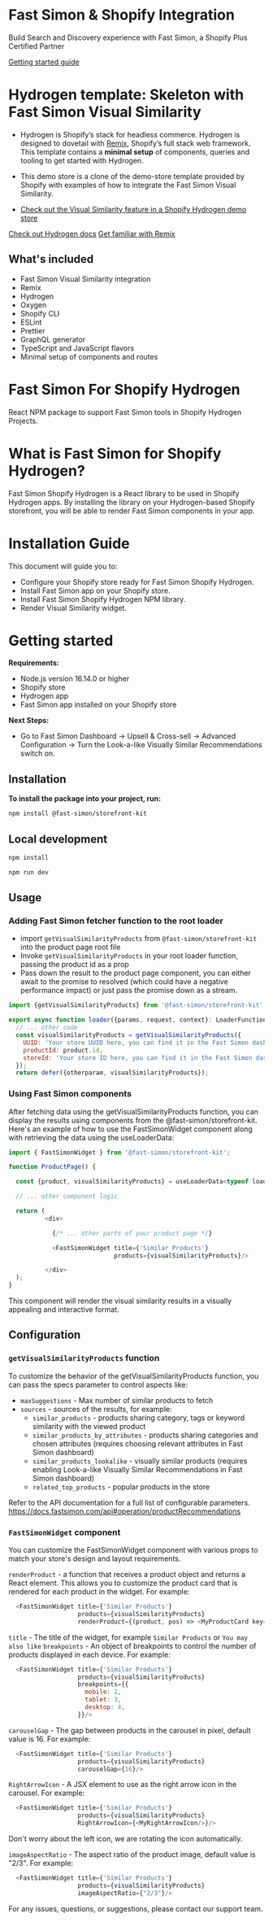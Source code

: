 # Fast Simon & Shopify Integration
Build Search and Discovery experience with Fast Simon, a Shopify Plus Certified Partner

[Getting started guide](https://instantsearchplus.zendesk.com/hc/en-us/categories/360000839131-Getting-Started-with-Fast-Simon)

# Hydrogen template: Skeleton with Fast Simon Visual Similarity

- Hydrogen is Shopify’s stack for headless commerce. Hydrogen is designed to dovetail with [Remix](https://remix.run/), Shopify’s full stack web framework. This template contains a **minimal setup** of components, queries and tooling to get started with Hydrogen.

- This demo store is a clone of the demo-store template provided by Shopify with examples of how to integrate the Fast Simon Visual Similarity.

- [Check out the Visual Similarity feature in a Shopify Hydrogen demo store](https://shopify-hydrogen-2-b10004a9e68ce7a318e7.o2.myshopify.dev/products/mens-muscle-top)

[Check out Hydrogen docs](https://shopify.dev/custom-storefronts/hydrogen)
[Get familiar with Remix](https://remix.run/docs/en/v1)

## What's included

- Fast Simon Visual Similarity integration
- Remix
- Hydrogen
- Oxygen
- Shopify CLI
- ESLint
- Prettier
- GraphQL generator
- TypeScript and JavaScript flavors
- Minimal setup of components and routes


# Fast Simon For Shopify Hydrogen
React NPM package to support Fast Simon tools in Shopify Hydrogen Projects.

# What is Fast Simon for Shopify Hydrogen?
Fast Simon Shopify Hydrogen is a React library to be used in Shopify Hydrogen apps.
By installing the library on your Hydrogen-based Shopify storefront, you will be able to render Fast Simon components in your app.

# Installation Guide
This document will guide you to:
* Configure your Shopify store ready for Fast Simon Shopify Hydrogen.
* Install Fast Simon app on your Shopify store.
* Install Fast Simon Shopify Hydrogen NPM library.
* Render Visual Similarity widget. 

# Getting started

**Requirements:**
* Node.js version 16.14.0 or higher
* Shopify store
* Hydrogen app
* Fast Simon app installed on your Shopify store

**Next Steps:**
* Go to Fast Simon Dashboard -> Upsell & Cross-sell -> Advanced Configuration -> Turn the Look-a-like Visually Similar Recommendations switch on.


## Installation
**To install the package into your project, run:**
```bash
npm install @fast-simon/storefront-kit
```

## Local development
```bash
npm install
```
```bash
npm run dev
```

## Usage
### Adding Fast Simon fetcher function to the root loader
- import `getVisualSimilarityProducts` from `@fast-simon/storefront-kit` into the product page root file
- Invoke `getVisualSimilarityProducts` in your root loader function, passing the product id as a prop
- Pass down the result to the product page component, you can either await to the promise to resolved (which could have a negative performance impact) or just pass the promise down as a stream.

```js
import {getVisualSimilarityProducts} from '@fast-simon/storefront-kit';

export async function loader({params, request, context}: LoaderFunctionArgs) {
  // ... other code
  const visualSimilarityProducts = getVisualSimilarityProducts({
    UUID: 'Your store UUID here, you can find it in the Fast Simon dashboard',
    productId: product.id,
    storeId: 'Your store ID here, you can find it in the Fast Simon dashboard',
  });
  return defer({otherparam, visualSimilarityProducts});

```

### Using Fast Simon components

After fetching data using the getVisualSimilarityProducts function, you can display the results using components from the @fast-simon/storefront-kit. Here's an example of how to use the FastSimonWidget component along with retrieving the data using the useLoaderData:

```js
import { FastSimonWidget } from '@fast-simon/storefront-kit';

function ProductPage() {

  const {product, visualSimilarityProducts} = useLoaderData<typeof loader>();

  // ... other component logic

  return (
          <div>

            {/* ... other parts of your product page */}

            <FastSimonWidget title={'Similar Products'}
                             products={visualSimilarityProducts}/>

          </div>
  );
}
```

This component will render the visual similarity results in a visually appealing and interactive format.

## Configuration
### `getVisualSimilarityProducts` function
To customize the behavior of the getVisualSimilarityProducts function, you can pass the specs parameter to control aspects like:

- `maxSuggestions` - Max number of similar products to fetch
- `sources` - sources of the results, for example:
  - `similar_products` - products sharing category, tags or keyword similarity with the viewed product
  - `similar_products_by_attributes` - products sharing categories and chosen attributes (requires choosing relevant attributes in Fast Simon dashboard)
  - `similar_products_lookalike` - visually similar products (requires enabling Look-a-like Visually Similar Recommendations in Fast Simon dashboard)
  - `related_top_products` - popular products in the store

Refer to the API documentation for a full list of configurable parameters.
https://docs.fastsimon.com/api#operation/productRecommendations

### `FastSimonWidget` component
You can customize the FastSimonWidget component with various props to match your store's design and layout requirements.

`renderProduct` - a function that receives a product object and returns a React element. This allows you to customize the product card that is rendered for each product in the widget. For example:
```js
  <FastSimonWidget title={'Similar Products'}
                   products={visualSimilarityProducts}
                   renderProduct={(product, pos) => <MyProductCard key={product.id} product={product} />}/>
```


`title` - The title of the widget, for example `Similar Products` or `You may also like`
`breakpoints` - An object of breakpoints to control the number of products displayed in each device. For example:
```js
  <FastSimonWidget title={'Similar Products'}
                   products={visualSimilarityProducts}
                   breakpoints={{
                     mobile: 2,
                     tablet: 3,
                     desktop: 4,
                   }}/>
```

`carouselGap` - The gap between products in the carousel in pixel, default value is 16. For example:
```js
  <FastSimonWidget title={'Similar Products'}
                   products={visualSimilarityProducts}
                   carouselGap={16}/>
```

`RightArrowIcon` - A JSX element to use as the right arrow icon in the carousel. For example:
```js
  <FastSimonWidget title={'Similar Products'}
                   products={visualSimilarityProducts}
                   RightArrowIcon={<MyRightArrowIcon/>}/>
```
Don't worry about the left icon, we are rotating the icon automatically.

`imageAspectRatio` - The aspect ratio of the product image, default value is "2/3". For example:
```js
  <FastSimonWidget title={'Similar Products'}
                   products={visualSimilarityProducts}
                   imageAspectRatio={"2/3"}/>
```

For any issues, questions, or suggestions, please contact our support team.
